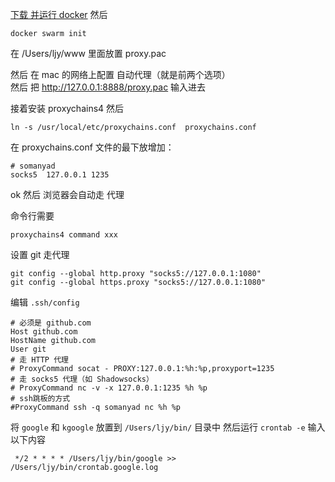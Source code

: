 [下载 并运行 docker](https://www.docker.com/products/docker-desktop)
然后 

    docker swarm init
    
在 /Users/ljy/www 里面放置 proxy.pac

然后 在 mac 的网络上配置 自动代理（就是前两个选项）  
然后 把 http://127.0.0.1:8888/proxy.pac 输入进去

接着安装 proxychains4
然后 

    ln -s /usr/local/etc/proxychains.conf  proxychains.conf

在 proxychains.conf 文件的最下放增加：

    # somanyad
    socks5  127.0.0.1 1235


ok 然后 浏览器会自动走 代理

命令行需要
    
    proxychains4 command xxx
    
设置 git 走代理

    git config --global http.proxy "socks5://127.0.0.1:1080"
    git config --global https.proxy "socks5://127.0.0.1:1080"
    
编辑 `.ssh/config`

    # 必须是 github.com
    Host github.com
    HostName github.com
    User git
    # 走 HTTP 代理
    # ProxyCommand socat - PROXY:127.0.0.1:%h:%p,proxyport=1235
    # 走 socks5 代理（如 Shadowsocks）
    # ProxyCommand nc -v -x 127.0.0.1:1235 %h %p
    # ssh跳板的方式
    #ProxyCommand ssh -q somanyad nc %h %p
    

将 `google` 和 `kgoogle` 放置到 `/Users/ljy/bin/` 目录中
然后运行 `crontab -e` 输入以下内容

     */2 * * * * /Users/ljy/bin/google >> /Users/ljy/bin/crontab.google.log
     
           
